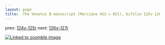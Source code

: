 ```yaml
---
layout: page
title:  The Venetus B manuscript (Marciana 453 = 821), bifolio 125v-126r
---
```


prev: [124v-125r](../124v-125r/) next: [126v-127r](../126v-127r/)



[![Linked to zoomble image](http://www.homermultitext.org/iipsrv?IIIF=/project/homer/pyramidal/deepzoom/hmt/vbbifolio/v1/vb_125v_126r.tif/full/2000,/0/default.jpg)](http://www.homermultitext.org/ict2/?urn=urn:cite2:hmt:vbbifolio.v1:vb_125v_126r)

